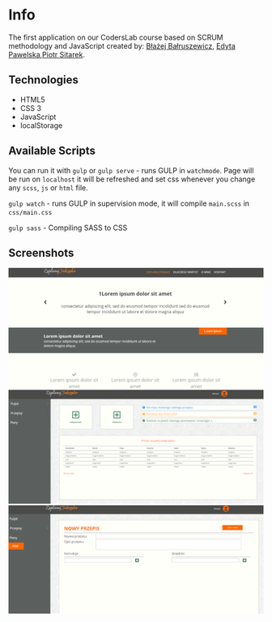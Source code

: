 # Info
The first application on our CodersLab course based on SCRUM methodology and JavaScript created by: [Błażej Bałruszewicz](https://github.com/Buashei), [Edyta Pawelska](https://github.com/edyta1pawelska),[Piotr Sitarek](https://github.com/PiotrSitarek).

## Technologies
* HTML5
* CSS 3
* JavaScript
* localStorage

## Available Scripts
You can run it with
`gulp` or `gulp serve`  - runs GULP in `watchmode`. Page will be run on `localhost` it will be refreshed and set css whenever you change any `scss`, `js` or `html` file.

`gulp watch` - runs GULP in supervision mode, it will compile `main.scss` in `css/main.css`

`gulp sass` - Compiling SASS to CSS

## Screenshots
![Home Screen](./development/images/home_page.png)
![User panel](./development/images/user_panel.png)
![Add recipe screen](./development/images/add_recipe.png)

